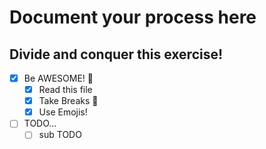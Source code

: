 # Document your process here

## Divide and conquer this exercise!

- [x] Be AWESOME! 🤩
  - [x] Read this file
  - [x] Take Breaks 🥰
  - [x] Use Emojis!
- [ ] TODO...
  - [ ] sub TODO
